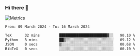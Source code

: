 ### Hi there 👋

![Metrics](https://github.com/radoapx/radoapx/blob/main/github-metrics.svg)

<!--START_SECTION:waka-->

```txt
From: 09 March 2024 - To: 16 March 2024

TeX      32 mins         ██████████████████████▓░░   90.10 %
Python   3 mins          ██▒░░░░░░░░░░░░░░░░░░░░░░   09.12 %
JSON     0 secs          ▒░░░░░░░░░░░░░░░░░░░░░░░░   00.68 %
BibTeX   0 secs          ░░░░░░░░░░░░░░░░░░░░░░░░░   00.10 %
```

<!--END_SECTION:waka-->

<!--
**radoapx/radoapx** is a ✨ _special_ ✨ repository because its `README.md` (this file) appears on your GitHub profile.

Here are some ideas to get you started:

- 🔭 I’m currently working on ...
- 🌱 I’m currently learning ...
- 👯 I’m looking to collaborate on ...
- 🤔 I’m looking for help with ...
- 💬 Ask me about ...
- 📫 How to reach me: ...
- 😄 Pronouns: ...
- ⚡ Fun fact: ...
-->
